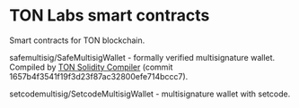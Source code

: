 # TON Labs smart contracts
Smart contracts for TON blockchain.

safemultisig/SafeMultisigWallet - formally verified multisignature wallet. Compiled by [TON Solidity Compiler](https://github.com/tonlabs/TON-Solidity-Compiler) (commit 1657b4f3541f19f3d23f87ac32800efe714bccc7).

setcodemultisig/SetcodeMultisigWallet - multisignature wallet with setcode.

